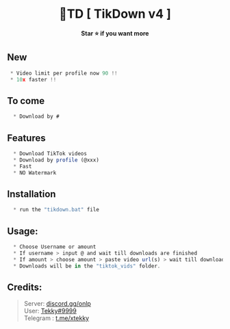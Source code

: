 # 


<h1 align="center">💎TD [ TikDown v4 ]</h1>

<p align='center'>
  <b>Star ⭐ if you want more</b><br>
</p>

## New
```js
 * Video limit per profile now 90 !!
 * 10x faster !!
```
## To come
```js
  * Download by #
```
## Features
```js
  * Download TikTok videos
  * Download by profile (@xxx)
  * Fast
  * NO Watermark
```

## Installation
```js
  * run the "tikdown.bat" file
```

##  Usage:
```js
  * Choose Username or amount
  * If username > input @ and wait till downloads are finished
  * If amount > choose amount > paste video url(s) > wait till downloads are finished
  * Downloads will be in the "tiktok_vids" folder.
```

##  Credits:
 > Server: [discord.gg/onlp](https://discord.gg/onlp) <br>User: [Tekky#9999](https://mushroom.gg/tekky)
 <br>Telegram : [t.me/xtekky](https://t.me/xtekky)

